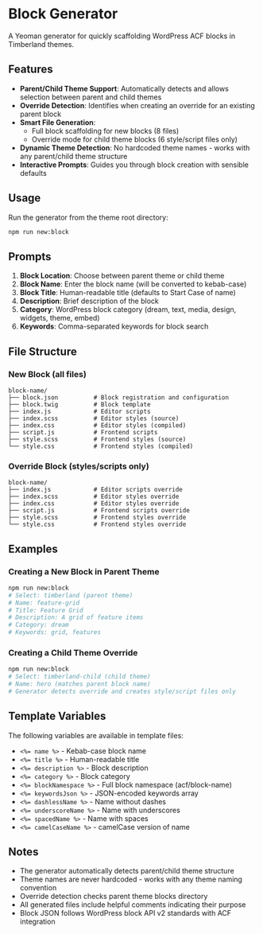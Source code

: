 # Block Generator

A Yeoman generator for quickly scaffolding WordPress ACF blocks in Timberland themes.

## Features

- **Parent/Child Theme Support**: Automatically detects and allows selection between parent and child themes
- **Override Detection**: Identifies when creating an override for an existing parent block
- **Smart File Generation**:
  - Full block scaffolding for new blocks (8 files)
  - Override mode for child theme blocks (6 style/script files only)
- **Dynamic Theme Detection**: No hardcoded theme names - works with any parent/child theme structure
- **Interactive Prompts**: Guides you through block creation with sensible defaults

## Usage

Run the generator from the theme root directory:

```bash
npm run new:block
```

## Prompts

1. **Block Location**: Choose between parent theme or child theme
2. **Block Name**: Enter the block name (will be converted to kebab-case)
3. **Block Title**: Human-readable title (defaults to Start Case of name)
4. **Description**: Brief description of the block
5. **Category**: WordPress block category (dream, text, media, design, widgets, theme, embed)
6. **Keywords**: Comma-separated keywords for block search

## File Structure

### New Block (all files)
```
block-name/
├── block.json          # Block registration and configuration
├── block.twig          # Block template
├── index.js            # Editor scripts
├── index.scss          # Editor styles (source)
├── index.css           # Editor styles (compiled)
├── script.js           # Frontend scripts
├── style.scss          # Frontend styles (source)
└── style.css           # Frontend styles (compiled)
```

### Override Block (styles/scripts only)
```
block-name/
├── index.js            # Editor scripts override
├── index.scss          # Editor styles override
├── index.css           # Editor styles override
├── script.js           # Frontend scripts override
├── style.scss          # Frontend styles override
└── style.css           # Frontend styles override
```

## Examples

### Creating a New Block in Parent Theme
```bash
npm run new:block
# Select: timberland (parent theme)
# Name: feature-grid
# Title: Feature Grid
# Description: A grid of feature items
# Category: dream
# Keywords: grid, features
```

### Creating a Child Theme Override
```bash
npm run new:block
# Select: timberland-child (child theme)
# Name: hero (matches parent block name)
# Generator detects override and creates style/script files only
```

## Template Variables

The following variables are available in template files:

- `<%= name %>` - Kebab-case block name
- `<%= title %>` - Human-readable title
- `<%= description %>` - Block description
- `<%= category %>` - Block category
- `<%= blockNamespace %>` - Full block namespace (acf/block-name)
- `<%= keywordsJson %>` - JSON-encoded keywords array
- `<%= dashlessName %>` - Name without dashes
- `<%= underscoreName %>` - Name with underscores
- `<%= spacedName %>` - Name with spaces
- `<%= camelCaseName %>` - camelCase version of name

## Notes

- The generator automatically detects parent/child theme structure
- Theme names are never hardcoded - works with any theme naming convention
- Override detection checks parent theme blocks directory
- All generated files include helpful comments indicating their purpose
- Block JSON follows WordPress block API v2 standards with ACF integration
